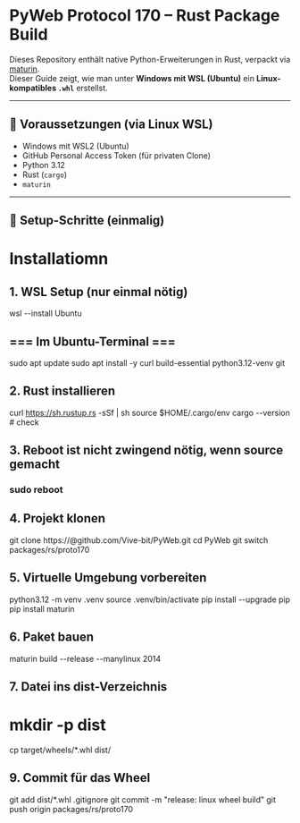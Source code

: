 # PyWeb Protocol 170 – Rust Package Build

Dieses Repository enthält native Python-Erweiterungen in Rust, verpackt via [maturin](https://github.com/PyO3/maturin).  
Dieser Guide zeigt, wie man unter **Windows mit WSL (Ubuntu)** ein **Linux-kompatibles `.whl`** erstellst.

---

## 🔧 Voraussetzungen (via Linux WSL)

- Windows mit WSL2 (Ubuntu)
- GitHub Personal Access Token (für privaten Clone)
- Python 3.12
- Rust (`cargo`)
- `maturin`

---

## 🧱 Setup-Schritte (einmalig)

# Installatiomn
## 1. WSL Setup (nur einmal nötig)
wsl --install Ubuntu

## === Im Ubuntu-Terminal ===
sudo apt update
sudo apt install -y curl build-essential python3.12-venv git

## 2. Rust installieren
curl https://sh.rustup.rs -sSf | sh
source $HOME/.cargo/env
cargo --version  # check

## 3. Reboot ist nicht zwingend nötig, wenn source gemacht
### sudo reboot

## 4. Projekt klonen
git clone https://<GHP-TOKEN>@github.com/Vive-bit/PyWeb.git
cd PyWeb
git switch packages/rs/proto170

## 5. Virtuelle Umgebung vorbereiten
python3.12 -m venv .venv
source .venv/bin/activate
pip install --upgrade pip
pip install maturin

## 6. Paket bauen
maturin build --release --manylinux 2014

## 7. Datei ins dist-Verzeichnis
# mkdir -p dist
cp target/wheels/*.whl dist/

## 9. Commit für das Wheel
git add dist/*.whl .gitignore
git commit -m "release: linux wheel build"
git push origin packages/rs/proto170
